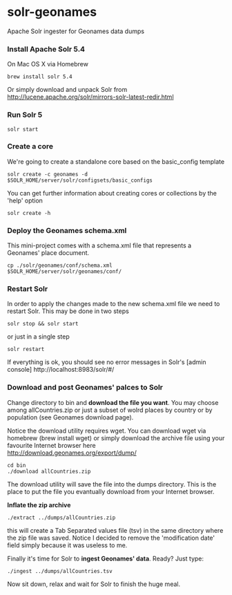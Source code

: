 # solr-geonames
Apache Solr ingester for Geonames data dumps

### Install Apache Solr 5.4

On Mac OS X via Homebrew
```
brew install solr 5.4
```
Or simply download and unpack Solr from http://lucene.apache.org/solr/mirrors-solr-latest-redir.html

### Run Solr 5
```
solr start
```

### Create a core
We're going to create a standalone core based on the basic_config template

```
solr create -c geonames -d $SOLR_HOME/server/solr/configsets/basic_configs
```
You can get further information about creating cores or collections by the 'help' option
```
solr create -h
```
### Deploy the Geonames schema.xml 

This mini-project comes with a schema.xml file that represents a Geonames' place document.
```
cp ./solr/geonames/conf/schema.xml  $SOLR_HOME/server/solr/geonames/conf/
```

### Restart Solr

In order to apply the changes made to the new schema.xml file we need to restart Solr. This may be done in two steps
```
solr stop && solr start
```
or just in a single step
```
solr restart
```
If everything is ok, you should see no error messages in Solr's [admin console] http://localhost:8983/solr/#/

### Download and post Geonames' palces to Solr

Change directory to bin and <b>download the file you want</b>. You may choose among allCountries.zip or just a subset of wolrd places by country or by population (see Geonames download page). 

Notice the download utility requires wget. You can download wget via homebrew (brew install wget) or simply download the archive file using your favourite Internet browser here http://download.geonames.org/export/dump/
```
cd bin
./download allCountries.zip
```
The download utility will save the file into the dumps directory. This is the place to put the file you evantually download from your Internet browser.

<b>Inflate the zip archive</b>
```
./extract ../dumps/allCountries.zip
```
this will create a Tab Separated values file (tsv) in the same directory where the zip file was saved. Notice I decided to remove the 'modification date' field simply because it was useless to me.

Finally it's time for Solr to <b>ingest Geonames' data</b>. Ready? Just type:
```
./ingest ../dumps/allCountries.tsv
```
Now sit down, relax and wait for Solr to finish the huge meal.

